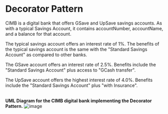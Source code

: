 # Decorator Pattern

CIMB is a digital bank that offers GSave and UpSave savings accounts.   As with a typical Savings Account, it contains accountNumber, accountName, and a balance for that account.

The typical savings account offers an interest rate of 1%.
The benefits of the typical savings account is the same with the "Standard Savings Account" as compared to other banks.

The GSave account offers an interest rate of 2.5%.
Benefits include the "Standard Savings Account" plus access to "GCash transfer".

The UpSave account offers the highest interest rate of 4.0%.
Benefits include the "Standard Savings Account" plus "with Insurance".</br></br>

**UML Diagram for the CIMB digital bank implementing the Decorator Pattern.**
![image](https://github.com/brixcyver/decoratorPattern/assets/142380216/3f3ace0a-10bf-4b5c-82c9-4d5a7e9926ef)

